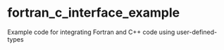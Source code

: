 # fortran_c_interface_example
Example code for integrating Fortran and C++ code using user-defined-types
